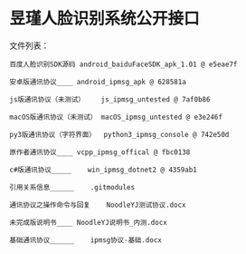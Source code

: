 # 昱瑾人脸识别系统公开接口
文件列表：

	百度人脸识别SDK源码	android_baiduFaceSDK_apk_1.01 @ e5eae7f	

	安卓版通讯协议____	android_ipmsg_apk @ 628581a	

	js版通讯协议（未测试）	js_ipmsg_untested @ 7af0b86	

	macOS版通讯协议（未测试）	macOS_ipmsg_untested @ e3e246f	

	py3版通讯协议（字符界面）	python3_ipmsg_console @ 742e50d	

	原作者通讯协议____	vcpp_ipmsg_offical @ fbc0138

	c#版通讯协议_____	win_ipmsg_dotnet2 @ 4359ab1

	引用关系信息______	.gitmodules

	通讯协议之操作命令与回复	NoodleYJ测试协议.docx	

	未完成版说明书____	NoodleYJ说明书_内测.docx

	基础通讯协议______	ipmsg协议-基础.docx
